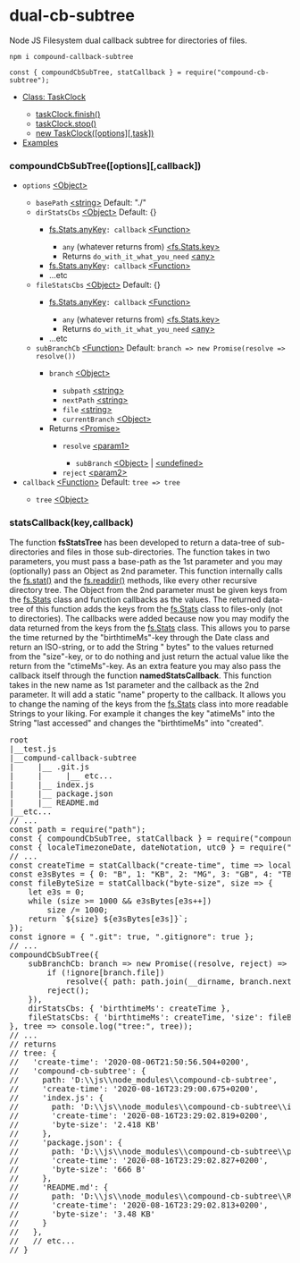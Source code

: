 # dual-cb-subtree
Node JS Filesystem dual callback subtree for directories of files.
<pre><code class="language-javascript">npm i compound-callback-subtree

const { compoundCbSubTree, statCallback } = require("compound-cb-subtree");</code></pre>
<ul>
    <li><a href="https://github.com/BerendKemper/task-clock#class-taskclock">Class: TaskClock</a></li>
    <ul>
        <li><a href="https://github.com/BerendKemper/task-clock#taskclockfinish">taskClock.finish()</a></li>
        <li><a href="https://github.com/BerendKemper/task-clock#taskclockstop">taskClock.stop()</a></li>
        <li><a href="https://github.com/BerendKemper/task-clock#new-taskclockoptionstask">new TaskClock([options][,task])</a></li>
    </ul>
    <li><a href="https://github.com/BerendKemper/task-clock#examples">Examples</a></li>
</ul>
<h3>compoundCbSubTree([options][,callback])</h3>
<ul>
    <li><code>options</code> <a href="https://developer.mozilla.org/en-US/docs/Web/JavaScript/Reference/Global_Objects/Object">&lt;Object&gt;</a></li>
    <ul>
        <li><code>basePath</code> <a href="https://developer.mozilla.org/en-US/docs/Web/JavaScript/Data_structures#String_type">&lt;string&gt;</a> Default: "./"</li>
        <li><code>dirStatsCbs</code> <a href="https://developer.mozilla.org/en-US/docs/Web/JavaScript/Reference/Global_Objects/Object">&lt;Object&gt;</a> Default: {}</li>
        <ul>
            <li><a href="https://nodejs.org/dist/latest-v12.x/docs/api/fs.html#fs_class_fs_stats">fs.Stats.anyKey</a><code>: callback</code> <a href="https://developer.mozilla.org/en-US/docs/Web/JavaScript/Reference/Global_Objects/Function">&lt;Function&gt;</a></li>
            <ul>
                <li><code>any</code> (whatever returns from) <a href="https://nodejs.org/dist/latest-v12.x/docs/api/fs.html#fs_class_fs_stats">&lt;fs.Stats.key&gt;</a></li>
                <li>Returns <code>do_with_it_what_you_need</code> <a href="https://developer.mozilla.org/en-US/docs/Web/JavaScript/Data_structures#Data_types">&lt;any&gt;</a></li>
            </ul>
            <li><a href="https://nodejs.org/dist/latest-v12.x/docs/api/fs.html#fs_class_fs_stats">fs.Stats.anyKey</a><code>: callback</code> <a href="https://developer.mozilla.org/en-US/docs/Web/JavaScript/Reference/Global_Objects/Function">&lt;Function&gt;</a></li>
            <li>...etc</li>
        </ul>
        <li><code>fileStatsCbs</code> <a href="https://developer.mozilla.org/en-US/docs/Web/JavaScript/Reference/Global_Objects/Object">&lt;Object&gt;</a> Default: {}</li>
        <ul>
            <li><a href="https://nodejs.org/dist/latest-v12.x/docs/api/fs.html#fs_class_fs_stats">fs.Stats.anyKey</a><code>: callback</code> <a href="https://developer.mozilla.org/en-US/docs/Web/JavaScript/Reference/Global_Objects/Function">&lt;Function&gt;</a></li>
            <ul>
                <li><code>any</code> (whatever returns from) <a href="https://nodejs.org/dist/latest-v12.x/docs/api/fs.html#fs_class_fs_stats">&lt;fs.Stats.key&gt;</a></li>
                <li>Returns <code>do_with_it_what_you_need</code> <a href="https://developer.mozilla.org/en-US/docs/Web/JavaScript/Data_structures#Data_types">&lt;any&gt;</a></li>
            </ul>
            <li>...etc</li>
        </ul>
        <li><code>subBranchCb</code> <a href="https://developer.mozilla.org/en-US/docs/Web/JavaScript/Reference/Global_Objects/Function">&lt;Function&gt;</a> Default: <code>branch => new Promise(resolve => resolve())</code></li>
        <ul>
            <li><code>branch</code> <a href="https://developer.mozilla.org/en-US/docs/Web/JavaScript/Reference/Global_Objects/Object">&lt;Object&gt;</a></li>
            <ul>
                <li><code>subpath</code> <a href="https://developer.mozilla.org/en-US/docs/Web/JavaScript/Data_structures#String_type">&lt;string&gt;</a></li>
                <li><code>nextPath</code> <a href="https://developer.mozilla.org/en-US/docs/Web/JavaScript/Data_structures#String_type">&lt;string&gt;</a></li>
                <li><code>file</code> <a href="https://developer.mozilla.org/en-US/docs/Web/JavaScript/Data_structures#String_type">&lt;string&gt;</a></li>
                <li><code>currentBranch</code> <a href="https://developer.mozilla.org/en-US/docs/Web/JavaScript/Reference/Global_Objects/Object">&lt;Object&gt;</a></li>
            </ul>
            <li>Returns <a href="https://developer.mozilla.org/en-US/docs/Web/JavaScript/Reference/Global_Objects/Promise">&lt;Promise&gt;</a></li>
            <ul>
                <li><code>resolve</code> <a href="https://developer.mozilla.org/en-US/docs/Web/JavaScript/Reference/Global_Objects/Promise/resolve">&lt;param1&gt;</a></li>
                <ul>
                    <li><code>subBranch</code> <a href="https://developer.mozilla.org/en-US/docs/Web/JavaScript/Reference/Global_Objects/Object">&lt;Object&gt;</a> | <a href="https://developer.mozilla.org/en-US/docs/Web/JavaScript/Data_structures#Undefined_type">&lt;undefined&gt;</a></li>
                </ul>
                <li><code>reject</code> <a href="https://developer.mozilla.org/en-US/docs/Web/JavaScript/Reference/Global_Objects/Promise/reject">&lt;param2&gt;</a></li>
            </ul>
        </ul>
    </ul>
    <li><code>callback</code> <a href="https://developer.mozilla.org/en-US/docs/Web/JavaScript/Reference/Global_Objects/Function">&lt;Function&gt;</a> Default: <code>tree => tree</code></li>
    <ul>
        <li><code>tree</code> <a href="https://developer.mozilla.org/en-US/docs/Web/JavaScript/Reference/Global_Objects/Object">&lt;Object&gt;</a></li>
    </ul>
</ul>
<h3>statsCallback(key,callback)</h3>

The function <b>fsStatsTree</b> has been developed to return a data-tree of sub-directories and files in those sub-directories. The function takes in two parameters, you must pass a base-path as the 1st parameter and you may (optionally) pass an Object as 2nd parameter. This function internally calls the <a href="https://nodejs.org/dist/latest-v12.x/docs/api/fs.html#fs_fs_stat_path_options_callback">fs.stat()</a> and the <a href="https://nodejs.org/dist/latest-v12.x/docs/api/fs.html#fs_fs_readdir_path_options_callback">fs.readdir()</a> methods, like every other recursive directory tree. The Object from the 2nd parameter must be given keys from the <a href="https://nodejs.org/dist/latest-v12.x/docs/api/fs.html#fs_class_fs_stats">fs.Stats</a> class and function callbacks as the values. The returned data-tree of this function adds the keys from the <a href="https://nodejs.org/dist/latest-v12.x/docs/api/fs.html#fs_class_fs_stats">fs.Stats</a> class to files-only (not to directories). The callbacks were added because now you may modify the data returned from the keys from the <a href="https://nodejs.org/dist/latest-v12.x/docs/api/fs.html#fs_class_fs_stats">fs.Stats</a> class. This allows you to parse the time returned by the "birthtimeMs"-key through the Date class and return an ISO-string, or to add the String " bytes" to the values returned from the "size"-key, or to do nothing and just return the actual value like the return from the "ctimeMs"-key. As an extra feature you may also pass the callback itself through the function <b>namedStatsCallback</b>. This function takes in the new name as 1st parameter and the callback as the 2nd parameter. It will add a static "name" property to the callback. It allows you to change the naming of the keys from the <a href="https://nodejs.org/dist/latest-v12.x/docs/api/fs.html#fs_class_fs_stats">fs.Stats</a> class into more readable Strings to your liking. For example it changes the key "atimeMs" into the String "last accessed" and changes the "birthtimeMs" into "created".

<pre>root
|__test.js
|__compund-callback-subtree
|     |__ .git.js
|     |     |__ etc...
|     |__ index.js
|     |__ package.json
|     |__ README.md
|__etc...
// ...
const path = require("path");
const { compoundCbSubTree, statCallback } = require("compound-cb-subtree");
const { localeTimezoneDate, dateNotation, utc0 } = require("locale-timezone-date");
// ...
const createTime = statCallback("create-time", time => localeTimezoneDate.toISOString(new Date(time)));
const e3sBytes = { 0: "B", 1: "KB", 2: "MG", 3: "GB", 4: "TB", 5: "PB" };
const fileByteSize = statCallback("byte-size", size => {
    let e3s = 0;
    while (size >= 1000 && e3sBytes[e3s++])
        size /= 1000;
    return `${size} ${e3sBytes[e3s]}`;
});
const ignore = { ".git": true, ".gitignore": true };
// ...
compoundCbSubTree({
    subBranchCb: branch => new Promise((resolve, reject) => {
        if (!ignore[branch.file])
            resolve({ path: path.join(__dirname, branch.nextPath) });
        reject();
    }),
    dirStatsCbs: { 'birthtimeMs': createTime },
    fileStatsCbs: { 'birthtimeMs': createTime, 'size': fileByteSize }
}, tree => console.log("tree:", tree));
// ...
// returns
// tree: {
//   'create-time': '2020-08-06T21:50:56.504+0200',
//   'compound-cb-subtree': {
//     path: 'D:\\js\\node_modules\\compound-cb-subtree',
//     'create-time': '2020-08-16T23:29:00.675+0200',
//     'index.js': {
//       path: 'D:\\js\\node_modules\\compound-cb-subtree\\index.js',
//       'create-time': '2020-08-16T23:29:02.819+0200',
//       'byte-size': '2.418 KB'
//     },
//     'package.json': {
//       path: 'D:\\js\\node_modules\\compound-cb-subtree\\package.json',
//       'create-time': '2020-08-16T23:29:02.827+0200',
//       'byte-size': '666 B'
//     },
//     'README.md': {
//       path: 'D:\\js\\node_modules\\compound-cb-subtree\\README.md',
//       'create-time': '2020-08-16T23:29:02.813+0200',
//       'byte-size': '3.48 KB'
//     }
//   },
//   // etc...
// }</pre>
